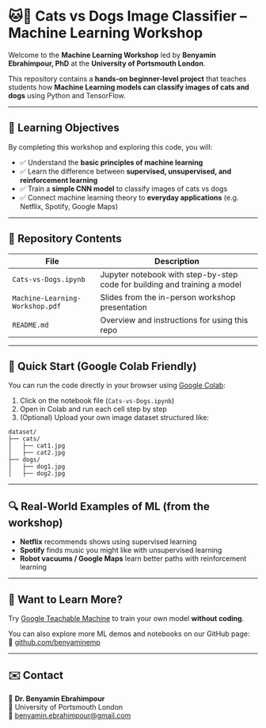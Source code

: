 # 🐱🐶 Cats vs Dogs Image Classifier – Machine Learning Workshop

Welcome to the **Machine Learning Workshop** led by **Benyamin Ebrahimpour, PhD** at the **University of Portsmouth London**.

This repository contains a **hands-on beginner-level project** that teaches students how **Machine Learning models can classify images of cats and dogs** using Python and TensorFlow.

---

## 🎯 Learning Objectives

By completing this workshop and exploring this code, you will:

- ✅ Understand the **basic principles of machine learning**
- ✅ Learn the difference between **supervised, unsupervised, and reinforcement learning**
- ✅ Train a **simple CNN model** to classify images of cats vs dogs
- ✅ Connect machine learning theory to **everyday applications** (e.g. Netflix, Spotify, Google Maps)

---

## 📁 Repository Contents

| File | Description |
|------|-------------|
| `Cats-vs-Dogs.ipynb` | Jupyter notebook with step-by-step code for building and training a model |
| `Machine-Learning-Workshop.pdf` | Slides from the in-person workshop presentation |
| `README.md` | Overview and instructions for using this repo |

---

## 🚀 Quick Start (Google Colab Friendly)

You can run the code directly in your browser using [Google Colab](https://colab.research.google.com):

1. Click on the notebook file (`Cats-vs-Dogs.ipynb`)
2. Open in Colab and run each cell step by step
3. (Optional) Upload your own image dataset structured like:

```
dataset/
├── cats/
│   ├── cat1.jpg
│   ├── cat2.jpg
├── dogs/
│   ├── dog1.jpg
│   ├── dog2.jpg
```

---

## 🔍 Real-World Examples of ML (from the workshop)

- **Netflix** recommends shows using supervised learning  
- **Spotify** finds music you might like with unsupervised learning  
- **Robot vacuums / Google Maps** learn better paths with reinforcement learning  

---

## 🧠 Want to Learn More?

Try [Google Teachable Machine](https://teachablemachine.withgoogle.com/) to train your own model **without coding**.

You can also explore more ML demos and notebooks on our GitHub page:  
🔗 [github.com/benyaminemp](https://github.com/benyaminemp)

---

## ✉️ Contact

📧 **Dr. Benyamin Ebrahimpour**  
📍 University of Portsmouth London  
📨 benyamin.ebrahimpour@gmail.com